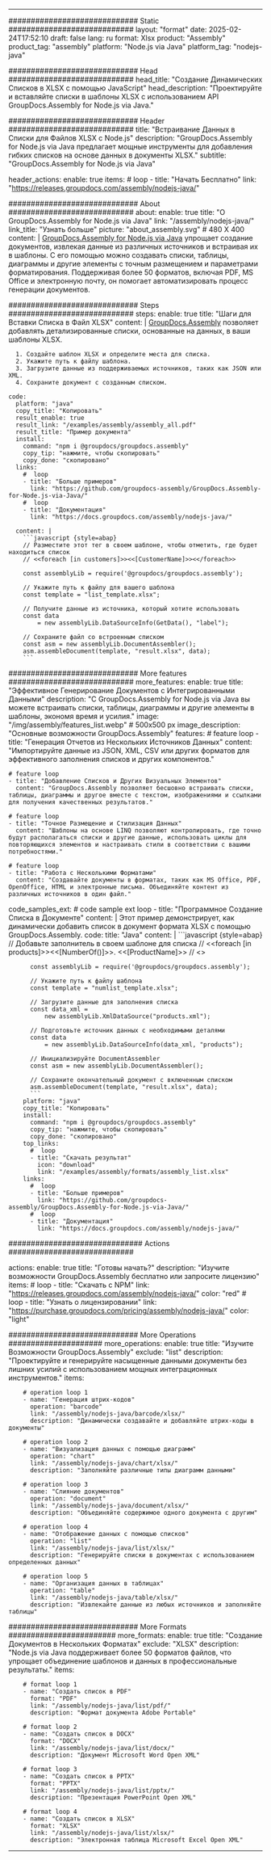 



---
############################# Static ############################
layout: "format"
date:  2025-02-24T17:52:10
draft: false
lang: ru
format: Xlsx
product: "Assembly"
product_tag: "assembly"
platform: "Node.js via Java"
platform_tag: "nodejs-java"

############################# Head ############################
head_title: "Создание Динамических Списков в XLSX с помощью JavaScript"
head_description: "Проектируйте и вставляйте списки в шаблоны XLSX с использованием API GroupDocs.Assembly for Node.js via Java."

############################# Header ############################
title: "Встраивание Данных в Списки для Файлов XLSX с Node.js" 
description: "GroupDocs.Assembly for Node.js via Java предлагает мощные инструменты для добавления гибких списков на основе данных в документы XLSX."
subtitle: "GroupDocs.Assembly for Node.js via Java" 

header_actions:
  enable: true
  items:
    #  loop
    - title: "Начать Бесплатно"
      link: "https://releases.groupdocs.com/assembly/nodejs-java/"
      
############################# About ############################
about:
    enable: true
    title: "О GroupDocs.Assembly for Node.js via Java"
    link: "/assembly/nodejs-java/"
    link_title: "Узнать больше"
    picture: "about_assembly.svg" # 480 X 400
    content: |
       [GroupDocs.Assembly for Node.js via Java](/assembly/nodejs-java/) упрощает создание документов, извлекая данные из различных источников и встраивая их в шаблоны. С его помощью можно создавать списки, таблицы, диаграммы и другие элементы с точным размещением и параметрами форматирования. Поддерживая более 50 форматов, включая PDF, MS Office и электронную почту, он помогает автоматизировать процесс генерации документов.

############################# Steps ############################
steps:
    enable: true
    title: "Шаги для Вставки Списка в Файл XLSX"
    content: |
      [GroupDocs.Assembly](/assembly/nodejs-java/) позволяет добавлять детализированные списки, основанные на данных, в ваши шаблоны XLSX.
      
      1. Создайте шаблон XLSX и определите места для списка.
      2. Укажите путь к файлу шаблона.
      3. Загрузите данные из поддерживаемых источников, таких как JSON или XML.
      4. Сохраните документ с созданным списком.
   
    code:
      platform: "java"
      copy_title: "Копировать"
      result_enable: true
      result_link: "/examples/assembly/assembly_all.pdf"
      result_title: "Пример документа"
      install:
        command: "npm i @groupdocs/groupdocs.assembly"
        copy_tip: "нажмите, чтобы скопировать"
        copy_done: "скопировано"
      links:
        #  loop
        - title: "Больше примеров"
          link: "https://github.com/groupdocs-assembly/GroupDocs.Assembly-for-Node.js-via-Java/"
        #  loop
        - title: "Документация"
          link: "https://docs.groupdocs.com/assembly/nodejs-java/"
          
      content: |
        ```javascript {style=abap}
        // Разместите этот тег в своем шаблоне, чтобы отметить, где будет находиться список
        // <<foreach [in customers]>><<[CustomerName]>><</foreach>>
    
        const assemblyLib = require('@groupdocs/groupdocs.assembly');

        // Укажите путь к файлу для вашего шаблона
        const template = "list_template.xlsx";

        // Получите данные из источника, который хотите использовать
        const data 
            = new assemblyLib.DataSourceInfo(GetData(), "label");

        // Сохраните файл со встроенным списком
        const asm = new assemblyLib.DocumentAssembler();
        asm.assembleDocument(template, "result.xlsx", data);
        ```           

############################# More features ############################
more_features:
  enable: true
  title: "Эффективное Генерирование Документов с Интегрированными Данными"
  description: "С GroupDocs.Assembly for Node.js via Java вы можете встраивать списки, таблицы, диаграммы и другие элементы в шаблоны, экономя время и усилия."
  image: "/img/assembly/features_list.webp" # 500x500 px
  image_description: "Основные возможности GroupDocs.Assembly"
  features:
    # feature loop
    - title: "Генерация Отчетов из Нескольких Источников Данных"
      content: "Импортируйте данные из JSON, XML, CSV или других форматов для эффективного заполнения списков и других компонентов."

    # feature loop
    - title: "Добавление Списков и Других Визуальных Элементов"
      content: "GroupDocs.Assembly позволяет бесшовно встраивать списки, таблицы, диаграммы и другое вместе с текстом, изображениями и ссылками для получения качественных результатов."

    # feature loop
    - title: "Точное Размещение и Стилизация Данных"
      content: "Шаблоны на основе LINQ позволяют контролировать, где точно будут располагаться списки и другие данные, использовать циклы для повторяющихся элементов и настраивать стили в соответствии с вашими потребностями."

    # feature loop
    - title: "Работа с Несколькими Форматами"
      content: "Создавайте документы в форматах, таких как MS Office, PDF, OpenOffice, HTML и электронные письма. Объединяйте контент из различных источников в один файл."
      
  code_samples_ext:
    # code sample ext loop
    - title: "Программное Создание Списка в Документе"
      content: |
        Этот пример демонстрирует, как динамически добавить список в документ формата XLSX с помощью GroupDocs.Assembly.
      code:
        title: "Java"
        content: |
          ```javascript {style=abap}
          // Добавьте заполнитель в своем шаблоне для списка
          // <<foreach [in products]>><<[NumberOf()]>>. <<[ProductName]>>
          // <</foreach>>
          
          const assemblyLib = require('@groupdocs/groupdocs.assembly');

          // Укажите путь к файлу шаблона
          const template = "numlist_template.xlsx";

          // Загрузите данные для заполнения списка
          const data_xml =
              new assemblyLib.XmlDataSource("products.xml");

          // Подготовьте источник данных с необходимыми деталями
          const data 
              = new assemblyLib.DataSourceInfo(data_xml, "products");

          // Инициализируйте DocumentAssembler
          const asm = new assemblyLib.DocumentAssembler();

          // Сохраните окончательный документ с включенным списком
          asm.assembleDocument(template, "result.xlsx", data);
          ```
        platform: "java"
        copy_title: "Копировать"
        install:
          command: "npm i @groupdocs/groupdocs.assembly"
          copy_tip: "нажмите, чтобы скопировать"
          copy_done: "скопировано"
        top_links:
          #  loop
          - title: "Скачать результат"
            icon: "download"
            link: "/examples/assembly/formats/assembly_list.xlsx"
        links:
          #  loop
          - title: "Больше примеров"
            link: "https://github.com/groupdocs-assembly/GroupDocs.Assembly-for-Node.js-via-Java/"
          #  loop
          - title: "Документация"
            link: "https://docs.groupdocs.com/assembly/nodejs-java/"
            

            


############################## Actions ############################

actions:
  enable: true
  title: "Готовы начать?"
  description: "Изучите возможности GroupDocs.Assembly бесплатно или запросите лицензию"
  items:
    #  loop
    - title: "Скачать с NPM"
      link: "https://releases.groupdocs.com/assembly/nodejs-java/"
      color: "red"
        #  loop
    - title: "Узнать о лицензировании"
      link: "https://purchase.groupdocs.com/pricing/assembly/nodejs-java/"
      color: "light"


############################# More Operations #####################
more_operations:
    enable: true
    title: "Изучите Возможности GroupDocs.Assembly"
    exclude: "list"
    description: "Проектируйте и генерируйте насыщенные данными документы без лишних усилий с использованием мощных интеграционных инструментов."
    items: 
          
        # operation loop 1
        - name: "Генерация штрих-кодов"
          operation: "barcode"
          link: "/assembly/nodejs-java/barcode/xlsx/"
          description: "Динамически создавайте и добавляйте штрих-коды в документы"

        # operation loop 2
        - name: "Визуализация данных с помощью диаграмм"
          operation: "chart"
          link: "/assembly/nodejs-java/chart/xlsx/"
          description: "Заполняйте различные типы диаграмм данными"

        # operation loop 3
        - name: "Слияние документов"
          operation: "document"
          link: "/assembly/nodejs-java/document/xlsx/"
          description: "Объединяйте содержимое одного документа с другим"

        # operation loop 4
        - name: "Отображение данных с помощью списков"
          operation: "list"
          link: "/assembly/nodejs-java/list/xlsx/"
          description: "Генерируйте списки в документах с использованием определенных данных"

        # operation loop 5
        - name: "Организация данных в таблицах"
          operation: "table"
          link: "/assembly/nodejs-java/table/xlsx/"
          description: "Извлекайте данные из любых источников и заполняйте таблицы"
         
          
############################# More Formats ########################
more_formats:
    enable: true
    title: "Создание Документов в Нескольких Форматах"
    exclude: "XLSX"
    description: "Node.js via Java поддерживает более 50 форматов файлов, что упрощает объединение шаблонов и данных в профессиональные результаты."
    items: 
          
        # format loop 1
        - name: "Создать список в PDF"
          format: "PDF"
          link: "/assembly/nodejs-java/list/pdf/"
          description: "Формат документа Adobe Portable"
          
        # format loop 2
        - name: "Создать список в DOCX"
          format: "DOCX"
          link: "/assembly/nodejs-java/list/docx/"
          description: "Документ Microsoft Word Open XML"
          
        # format loop 3
        - name: "Создать список в PPTX"
          format: "PPTX"
          link: "/assembly/nodejs-java/list/pptx/"
          description: "Презентация PowerPoint Open XML"
          
        # format loop 4
        - name: "Создать список в XLSX"
          format: "XLSX"
          link: "/assembly/nodejs-java/list/xlsx/"
          description: "Электронная таблица Microsoft Excel Open XML"


          

---
